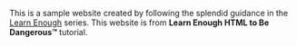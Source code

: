 This is a sample website created by following the splendid guidance in the <a href="https://www.learnenough.com">Learn Enough</a> series. This website is from **Learn Enough HTML to Be Dangerous&#8482;** tutorial.